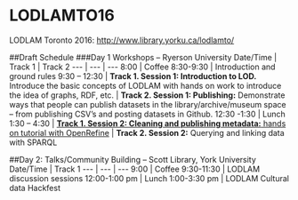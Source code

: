 # LODLAMTO16
LODLAM Toronto 2016: http://www.library.yorku.ca/lodlamto/

##Draft Schedule
###Day 1 Workshops – Ryerson University
Date/Time | Track 1 | Track 2
--- | --- | ---
8:00 | Coffee
8:30-9:30 | Introduction and ground rules
9:30 – 12:30 | **Track 1. Session 1: Introduction to LOD.** Introduce the basic concepts of LODLAM with hands on work to introduce the idea of graphs, RDF, etc. | **Track 2. Session 1: Publishing:** Demonstrate ways that people can publish datasets in the library/archive/museum space – from publishing CSV’s and posting datasets in Github.
12:30 -1:30 | Lunch
1:30 – 4:30 | [**Track 1. Session 2: Cleaning and publishing metadata:** hands on tutorial with OpenRefine](OpenRefine_Tutorial/README.md) | **Track 2. Session 2:** Querying and linking data with SPARQL

##Day 2: Talks/Community Building – Scott Library, York University
Date/Time | Track 1
--- | --- | ---
9:00 | Coffee
9:30-11:30 | LODLAM discussion sessions
12:00-1:00 pm | Lunch
1:00-3:30 pm | LODLAM Cultural data Hackfest
